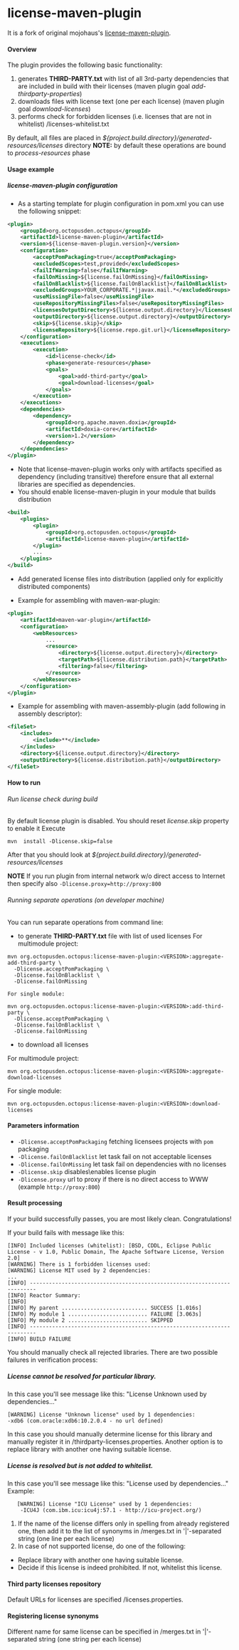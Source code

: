 license-maven-plugin
====================

It is a fork of original mojohaus's [license-maven-plugin](https://github.com/mojohaus/license-maven-plugin).
#### Overview
The plugin provides the following basic functionality:
1. generates **THIRD-PARTY.txt** with list of all 3rd-party dependencies that are included in build with their licenses (maven plugin goal *add-thirdparty-properties*)
2. downloads files with license text (one per each license) (maven plugin goal *download-licenses*)
3. performs check for forbidden licenses (i.e. licenses that are not in whitelist) <license-registry repository>/licenses-whitelist.txt   

By default, all files are placed in *${project.build.directory}/generated-resources/licenses* directory
**NOTE:** by default these operations are bound to *process-resources* phase
#### Usage example

##### license-maven-plugin configuration

* As a starting template for plugin configuration in pom.xml you can use the following snippet:
```xml
<plugin>
    <groupId>org.octopusden.octopus</groupId>
    <artifactId>license-maven-plugin</artifactId>
    <version>${license-maven-plugin.version}</version>
    <configuration>
        <acceptPomPackaging>true</acceptPomPackaging>
        <excludedScopes>test,provided</excludedScopes>
        <failIfWarning>false</failIfWarning>
        <failOnMissing>${license.failOnMissing}</failOnMissing>
        <failOnBlacklist>${license.failOnBlacklist}</failOnBlacklist>
        <excludedGroups>YOUR_CORPORATE.*|javax.mail.*</excludedGroups>
        <useMissingFile>false</useMissingFile>
        <useRepositoryMissingFiles>false</useRepositoryMissingFiles>
        <licensesOutputDirectory>${license.output.directory}</licensesOutputDirectory>
        <outputDirectory>${license.output.directory}</outputDirectory>
        <skip>${license.skip}</skip>
        <licenseRepository>${license.repo.git.url}</licenseRepository>
    </configuration>
    <executions>
        <execution>
            <id>license-check</id>
            <phase>generate-resources</phase>
            <goals>
                <goal>add-third-party</goal>
                <goal>download-licenses</goal>
            </goals>
        </execution>
    </executions>
    <dependencies>
        <dependency>
            <groupId>org.apache.maven.doxia</groupId>
            <artifactId>doxia-core</artifactId>
            <version>1.2</version>
        </dependency>
    </dependencies>
</plugin>
```
* Note that license-maven-plugin works only with artifacts specified as dependency (including transitive) therefore ensure that all external libraries are specified as dependencies. 
* You should enable license-maven-plugin in your module that builds distribution
```xml
<build>
    <plugins>
        <plugin>
            <groupId>org.octopusden.octopus</groupId>
            <artifactId>license-maven-plugin</artifactId>
        </plugin>
        ...
    </plugins>
</build>
```
        
* Add generated license files into distribution (applied only for explicitly distributed components)

* Example for assembling with maven-war-plugin: 
```xml
<plugin>
    <artifactId>maven-war-plugin</artifactId>
    <configuration>
        <webResources>
            ...
            <resource>
                <directory>${license.output.directory}</directory>
                <targetPath>${license.distribution.path}</targetPath>
                <filtering>false</filtering>
            </resource>
        </webResources>
    </configuration>
</plugin>
```
        
* Example for assembling with maven-assembly-plugin (add following in assembly descriptor):
```xml
<fileSet>
    <includes>
        <include>**</include>
    </includes>
    <directory>${license.output.directory}</directory>
    <outputDirectory>${license.distribution.path}</outputDirectory>
</fileSet>
```

#### How to run

###### Run license check during build
By default license plugin is disabled. You should reset *license.skip* property to enable it 
Execute 
```
mvn  install -Dlicense.skip=false
```
After that you should look at *${project.build.directory}/generated-resources/licenses*

**NOTE** If you run plugin from internal network w/o direct access to Internet then specify also `-Dlicense.proxy=http://proxy:800`


###### Running separate operations (on developer machine)
You can run separate operations from command line:

- to generate **THIRD-PARTY.txt** file with list of used licenses
    For multimodule project:
```
mvn org.octopusden.octopus:license-maven-plugin:<VERSION>:aggregate-add-third-party \
  -Dlicense.acceptPomPackaging \
  -Dlicense.failOnBlacklist \
  -Dlicense.failOnMissing
```

    For single module:
```
mvn org.octopusden.octopus:license-maven-plugin:<VERSION>:add-third-party \
  -Dlicense.acceptPomPackaging \
  -Dlicense.failOnBlacklist \
  -Dlicense.failOnMissing
```


- to download all licenses

For multimodule project: 
```$xslt
mvn org.octopusden.octopus:license-maven-plugin:<VERSION>:aggregate-download-licenses
```

For single module: 
```$xslt
mvn org.octopusden.octopus:license-maven-plugin:<VERSION>:download-licenses
```

#### Parameters information

- `-Dlicense.acceptPomPackaging` fetching licensees projects with `pom` packaging
- `-Dlicense.failOnBlacklist` let task fail on not acceptable licenses
- `-Dlicense.failOnMissing` let task fail on dependencies with no licenses
- `-Dlicense.skip` disables\enables license plugin
- `-Dlicense.proxy` url to proxy if there is no direct access to WWW (example `http://proxy:800`)


#### Result processing
If your build successfully passes, you are most likely clean. Congratulations!

If your build fails with message like this:
``` 
[INFO] Included licenses (whitelist): [BSD, CDDL, Eclipse Public License - v 1.0, Public Domain, The Apache Software License, Version 2.0]
[WARNING] There is 1 forbidden licenses used:
[WARNING] License MIT used by 2 dependencies:
...
[INFO] ------------------------------------------------------------------------
[INFO] Reactor Summary:
[INFO]
[INFO] My parent ........................... SUCCESS [1.016s]
[INFO] My module 1 ......................... FAILURE [3.063s]
[INFO] My module 2 ......................... SKIPPED
[INFO] ------------------------------------------------------------------------
[INFO] BUILD FAILURE
```

You should manually check all rejected libraries.
There are two possible failures in verification process:

##### License cannot be resolved for particular library. 
In this case you'll see message like this: "License Unknown used by <N> dependencies..."
```
[WARNING] License "Unknown license" used by 1 dependencies:
-xdb6 (com.oracle:xdb6:10.2.0.4 - no url defined)
```
In this case you should manually determine license for this library and manually register it in
<license-registry repository>/thirdparty-licenses.properties. 
Another option is to replace library with another one having suitable license.
##### License is resolved but is not added to whitelist. 
In this case you'll see message like this: 
"License <licensename> used by <N> dependencies..."
Example:
```
   [WARNING] License "ICU License" used by 1 dependencies:
    -ICU4J (com.ibm.icu:icu4j:57.1 - http://icu-project.org/)
```

1. If the name of the license differs only in spelling from already registered one, then add it to the list of synonyms
in <license-registry repository>/merges.txt in '|'-separated string (one line per each license)
2. In case of not supported license, do one of the following:

* Replace library with another one having suitable license.
* Decide if this license is indeed prohibited. If not, whitelist this license.

#### Third party licenses repository

Default URLs for licenses are specified <license-registry repository>/licenses.properties.

#### Registering license synonyms
Different name for same license can be specified in <license-registry repository>/merges.txt
in '|'-separated string (one string per each license)
